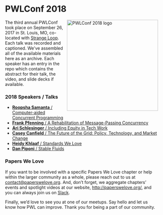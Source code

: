 # PWLConf 2018

<img src="assets/pwl_conf_2018_logo_b.svg" title="PWLConf 2018 logo" align="right" width="300px" height="300px" />


The third annual PWLConf took place on September 26, 2017 in St. Louis, MO, co-located with [Strange Loop](https://thestrangeloop.com). Each talk was recorded and captioned. We've assembled all of the available materials here as an archive. Each speaker has an entry in the repo which contains the abstract for their talk, the video, and slide decks if available.

### 2018 Speakers / Talks

- [**Roopsha Samanta** / Computer-aided Concurrent Programming](https://github.com/papers-we-love/pwlconf-info/tree/master/2018/roopsha-samanta)
- [**Frank Pfenning** / A Rehabilitation of Message-Passing Concurrency](https://github.com/papers-we-love/pwlconf-info/tree/master/2018/frank-pfenning)
- [**Ari Schlesinger** / Including Equity in Tech Work](https://github.com/papers-we-love/pwlconf-info/tree/master/2018/ari-schlesinger)
- [**Casey Canfield** / The Future of the Grid: Policy, Technology, and Market Change](https://github.com/papers-we-love/pwlconf-info/tree/master/2018/casey-canfield)
- [**Heidy Khlaaf** / Standards We Love](https://github.com/papers-we-love/pwlconf-info/tree/master/2018/heidy-khlaad)
- [**Dan Piponi** / Stable Fluids](https://github.com/papers-we-love/pwlconf-info/tree/master/2018/dan-piponi)

### Papers We Love

If you want to be involved with a specific Papers We Love chapter or help within the larger community as a whole, please reach out to us at <a href="mailto:contact@paperswelove.org">contact@paperswelove.org</a>. And, don’t forget, we aggregate chapters’ events and spotlight videos at our website, <a href="http://paperswelove.org/">http://paperswelove.org/</a>, and you can always join us on <a href="http://papersweloveslack.herokuapp.com/">Slack</a>.

Finally, we’d love to see you at one of our meetups. Say hello and let us know how PWL can improve. Thank you for being a part of our community.
